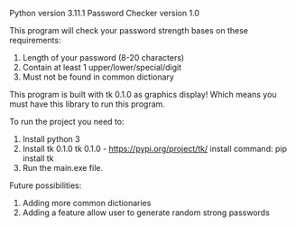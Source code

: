 Python version 3.11.1
Password Checker version 1.0

This program will check your password strength bases on these requirements:
1. Length of your password (8-20 characters)
2. Contain at least 1 upper/lower/special/digit
3. Must not be found in common dictionary

This program is built with tk 0.1.0 as graphics display! Which means you must have this library to run this program.

To run the project you need to:
1. Install python 3
2. Install tk 0.1.0
    tk 0.1.0 - https://pypi.org/project/tk/
    install command: pip install tk
3. Run the main.exe file.

Future possibilities:
1. Adding more common dictionaries
2. Adding a feature allow user to generate random strong passwords